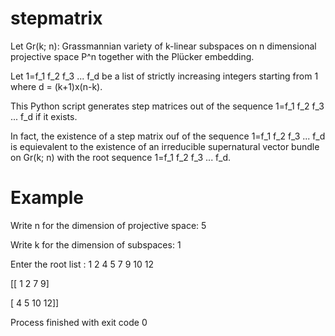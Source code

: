 # stepmatrix
Let Gr(k; n): Grassmannian variety of k-linear subspaces on n dimensional projective space P^n together with the Plücker embedding.

Let 1=f_1 f_2 f_3 ... f_d be a list of strictly increasing integers starting from 1 where d = (k+1)x(n-k).

This Python script generates step matrices out of the sequence 1=f_1 f_2 f_3 ... f_d if it exists.

In fact, the existence of a step matrix ouf of the sequence 1=f_1 f_2 f_3 ... f_d is equievalent to the existence of an irreducible supernatural vector bundle on Gr(k; n) with the root sequence 1=f_1 f_2 f_3 ... f_d.

# Example
Write n for the dimension of projective space: 5

Write k for the dimension of subspaces: 1

Enter the root list : 1 2 4 5 7 9 10 12

[[ 1  2  7  9]

 [ 4  5 10 12]]
 
 Process finished with exit code 0
